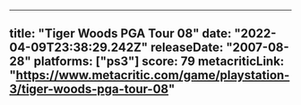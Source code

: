 
---
title: "Tiger Woods PGA Tour 08"
date: "2022-04-09T23:38:29.242Z"
releaseDate: "2007-08-28"
platforms: ["ps3"]
score: 79
metacriticLink: "https://www.metacritic.com/game/playstation-3/tiger-woods-pga-tour-08"
---
